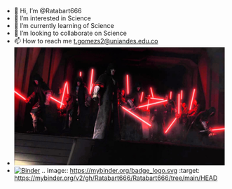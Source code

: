 - 👋 Hi, I’m @Ratabart666
- 👀 I’m interested in Science
- 🌱 I’m currently learning of Science
- 💞️ I’m looking to collaborate on Science
- 📫 How to reach me t.gomezs2@uniandes.edu.co
- ![STAR WARS](https://github.com/Ratabart666/Ratabart666/blob/main/sith.jpg)
- [![Binder](https://mybinder.org/badge_logo.svg)](https://mybinder.org/v2/gh/Ratabart666/Ratabart666/tree/main/HEAD)
.. image:: https://mybinder.org/badge_logo.svg
 :target: https://mybinder.org/v2/gh/Ratabart666/Ratabart666/tree/main/HEAD

<!---
Ratabart666/Ratabart666 is a ✨ special ✨ repository because its `README.md` (this file) appears on your GitHub profile.
You can click the Preview link to take a look at your changes.
--->
